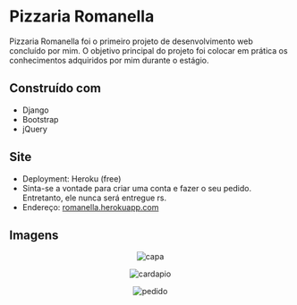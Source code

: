 # Pizzaria Romanella
Pizzaria Romanella foi o primeiro projeto de desenvolvimento web concluído por mim. O objetivo principal do projeto foi colocar em prática os conhecimentos adquiridos
por mim durante o estágio.

## Construído com 
- Django
- Bootstrap
- jQuery

## Site
- Deployment: Heroku (free)
- Sinta-se a vontade para criar uma conta e fazer o seu pedido. Entretanto, ele nunca será entregue rs.
- Endereço: [romanella.herokuapp.com](https://romanella.herokuapp.com/)

## Imagens
<p align='center'>
  <img src="/ronaldobertolucci/ronaldobertolucci/src/images/capa.jpg" alt="capa" style="max-width: 100%;">
</p>
<p align='center'>
  <img src="/ronaldobertolucci/ronaldobertolucci/src/images/cardapio.jpg" alt="cardapio" style="max-width: 100%;">
</p>
<p align='center'>
  <img src="/ronaldobertolucci/ronaldobertolucci/src/images/pedido.jpg" alt="pedido" style="max-width: 100%;">
</p>
